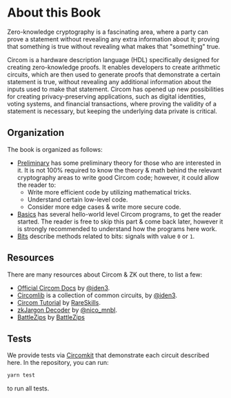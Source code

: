 # About this Book

Zero-knowledge cryptography is a fascinating area, where a party can prove a statement without revealing any extra information about it; proving that something is true without revealing what makes that "something" true.

Circom is a hardware description language (HDL) specifically designed for creating zero-knowledge proofs. It enables developers to create arithmetic circuits, which are then used to generate proofs that demonstrate a certain statement is true, without revealing any additional information about the inputs used to make that statement. Circom has opened up new possibilities for creating privacy-preserving applications, such as digital identities, voting systems, and financial transactions, where proving the validity of a statement is necessary, but keeping the underlying data private is critical.

## Organization

The book is organized as follows:

- [Preliminary](./preliminary/README.md) has some preliminary theory for those who are interested in it. It is not 100% required to know the theory & math behind the relevant cryptography areas to write good Circom code; however, it could allow the reader to:
  - Write more efficient code by utilizing mathematical tricks.
  - Understand certain low-level code.
  - Consider more edge cases & write more secure code.
- [Basics](./basics/README.md) has several hello-world level Circom programs, to get the reader started. The reader is free to skip this part & come back later, however it is strongly recommended to understand how the programs here work.
- [Bits](./bits/README.md) describe methods related to bits: signals with value `0` or `1`.

## Resources

There are many resources about Circom & ZK out there, to list a few:

- [Official Circom Docs](https://docs.circom.io/) by [@iden3](https://twitter.com/identhree).
- [Circomlib](https://github.com/iden3/circomlib/) is a collection of common circuits, by [@iden3](https://twitter.com/identhree).
- [Circom Tutorial](https://www.rareskills.io/post/circom-tutorial) by [RareSkills](https://twitter.com/RareSkills_io).
- [zkJargon Decoder](https://nmohnblatt.github.io/zk-jargon-decoder/foreword.html) by [@nico_mnbl](https://twitter.com/nico_mnbl).
- [BattleZips](https://battlezips.gitbook.io/battlezips/) by [BattleZips](https://github.com/BattleZips)

## Tests

We provide tests via [Circomkit](https://github.com/erhant/circomkit) that demonstrate each circuit described here. In the repository, you can run:

```sh
yarn test
```

to run all tests.
